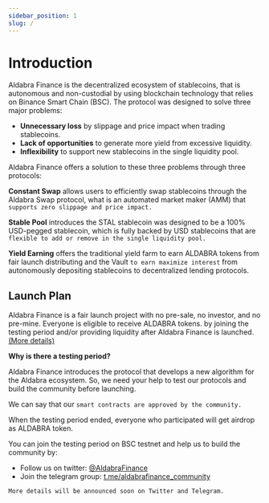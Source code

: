 ```yaml
---
sidebar_position: 1
slug: /
---
```


# Introduction

Aldabra Finance is the decentralized ecosystem of stablecoins, that is autonomous and non-custodial by using blockchain technology that relies on Binance Smart Chain (BSC). The protocol was designed to solve three major problems:
- **Unnecessary loss** by slippage and price impact when trading stablecoins. 
- **Lack of opportunities** to generate more yield from excessive liquidity.
- **Inflexibility** to support new stablecoins in the single liquidity pool.

Aldabra Finance offers a solution to these three problems through three protocols:

**Constant Swap** allows users to efficiently swap stablecoins through the Aldabra Swap protocol, what is an automated market maker (AMM) that `supports zero slippage and price impact.`

**Stable Pool** introduces the STAL stablecoin was designed to be a 100% USD-pegged stablecoin, which is fully backed by USD stablecoins that are `flexible to add or remove in the single liquidity pool.`

**Yield Earning** offers the traditional yield farm to earn ALDABRA tokens from fair launch distributing and the Vault `to earn maximize interest` from autonomously depositing stablecoins to decentralized lending protocols.

## Launch Plan

Aldabra Finance is a fair launch project with no pre-sale, no investor, and no pre-mine. Everyone is eligible to receive ALDABRA tokens. by joining the testing period and/or providing liquidity after Aldabra Finance is launched. [(More details)](our-protocols/earn.md/#yield-farm)

**Why is there a testing period?**

Aldabra Finance introduces the protocol that develops a new algorithm for the Aldabra ecosystem. So, we need your help to test our protocols and build the community before launching.

We can say that our `smart contracts are approved by the community.`

When the testing period ended, everyone who participated will get airdrop as ALDABRA token.

You can join the testing period on BSC testnet and help us to build the community by:

- Follow us on twitter: [@AldabraFinance](https://twitter.com/AldabraFinance)  
- Join the telegram group: [t.me/aldabrafinance_community](https://t.me/aldabrafinance_community)  

`More details will be announced soon on Twitter and Telegram.`